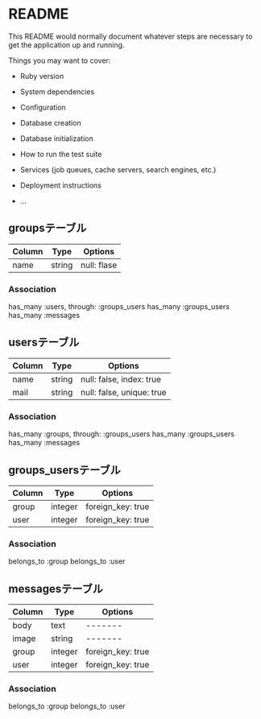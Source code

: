 # README

This README would normally document whatever steps are necessary to get the
application up and running.

Things you may want to cover:

* Ruby version

* System dependencies

* Configuration

* Database creation

* Database initialization

* How to run the test suite

* Services (job queues, cache servers, search engines, etc.)

* Deployment instructions

* ...


## groupsテーブル

|Column|Type|Options|
|------|----|-------|
|name|string|null: flase|

### Association

has_many :users, through: :groups_users
has_many :groups_users
has_many :messages


## usersテーブル

|Column|Type|Options|
|------|----|-------|
|name|string|null: false, index: true|
|mail|string|null: false, unique: true|

### Association

has_many :groups, through: :groups_users
has_many :groups_users
has_many :messages


## groups_usersテーブル

|Column|Type|Options|
|------|----|-------|
|group|integer|foreign_key: true|
|user|integer|foreign_key: true|

### Association

belongs_to :group
belongs_to :user


## messagesテーブル

|Column|Type|Options|
|------|----|-------|
|body|text|-------|
|image|string|-------|
|group|integer|foreign_key: true|
|user|integer|foreign_key: true|

### Association

belongs_to :group
belongs_to :user